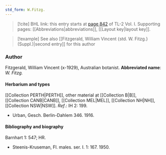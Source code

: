 ```yaml
---
std_form: W.Fitzg.
---
```


> [!cite] BHL link: this entry starts at [page 842](https://www.biodiversitylibrary.org/page/33120973) of TL-2 Vol. I.
> Supporting pages: [[Abbreviations|abbreviations]], [[Layout key|layout key]].

> [!example] See also [[Fitzgerald, William Vincent {std. W. Fitzg.} (Suppl.)|second entry]] for this author

### Author

Fitzgerald, William Vincent (x-1929), Australian botanist. 
**Abbreviated name**: *W. Fitzg.*

#### Herbarium and types

[[Collection PERTH|PERTH]], other material at [[Collection B|B]], [[Collection CANB|CANB]], [[Collection MEL|MEL]], [[Collection NH|NH]], [[Collection NSW|NSW]].
*Ref*.: IH 2: 199.
- Urban, Gesch. Berlin-Dahlem 346. 1916.

#### Bibliography and biography

Barnhart 1: 547; HR.
- Steenis-Kruseman, Fl. males. ser. I. 1: 167. 1950.

